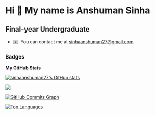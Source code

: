 Hi 👋 My name is Anshuman Sinha
===============================

Final-year Undergraduate
------------------------

* ✉️  You can contact me at [sinhaanshuman27@gmail.com](mailto:sinhaanshuman27@gmail.com)

### Badges

<b>My GitHub Stats</b>

<a href="http://www.github.com/sinhaanshuman27"><img src="https://github-readme-stats.vercel.app/api?username=sinhaanshuman27&show_icons=true&hide=&count_private=true&title_color=0891b2&text_color=ffffff&icon_color=0891b2&bg_color=1c1917&hide_border=true&show_icons=true" alt="sinhaanshuman27's GitHub stats" /></a>

<a href="http://www.github.com/sinhaanshuman27"><img src="https://github-readme-streak-stats.herokuapp.com/?user=sinhaanshuman27&stroke=ffffff&background=1c1917&ring=0891b2&fire=0891b2&currStreakNum=ffffff&currStreakLabel=0891b2&sideNums=ffffff&sideLabels=ffffff&dates=ffffff&hide_border=true" /></a>

<a href="http://www.github.com/sinhaanshuman27"><img src="https://activity-graph.herokuapp.com/graph?username=sinhaanshuman27&bg_color=1c1917&color=ffffff&line=0891b2&point=ffffff&area_color=1c1917&area=true&hide_border=true&custom_title=GitHub%20Commits%20Graph" alt="GitHub Commits Graph" /></a>

<a href="https://github.com/sinhaanshuman27" align="left"><img src="https://github-readme-stats.vercel.app/api/top-langs/?username=sinhaanshuman27&langs_count=10&title_color=0891b2&text_color=ffffff&icon_color=0891b2&bg_color=1c1917&hide_border=true&locale=en&custom_title=Top%20%Languages" alt="Top Languages" /></a>
